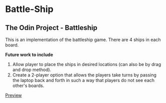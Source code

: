 # Battle-Ship
## The Odin Project - Battleship
This is an implementation of the battleship game. There are 4 ships in each board.

**Future work to include**

1) Allow player to place the ships in desired locations (can also be by drag   and drop method).
2) Create a 2-player option that allows the players take turns by passing the laptop back and forth in such a way that players do not see each other's boards.

[Preview](https://kelshuka.github.io/Battle-Ship/)
